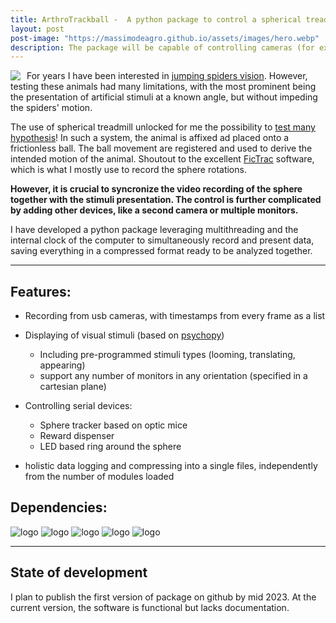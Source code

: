 ```yaml
---
title: ArthroTrackball -  A python package to control a spherical treadmill for walking arthropods
layout: post
post-image: "https://massimodeagro.github.io/assets/images/hero.webp"
description: The package will be capable of controlling cameras (for experiment recording), displays (for stimuli presentation), devices (for recording trackball, reward dispenser). These are timed and syncronized.
---
```


<img style="float: left; max-width:500px;   margin-right: 10px; " src="https://massimodeagro.github.io/assets/images/hero.webp">

For years I have been interested in [jumping spiders vision](https://massimodeagro.github.io/blog/ArthroTrackball). However, testing these animals had many limitations, with the most prominent being the presentation of artificial stimuli at a known angle, but without impeding the spiders' motion.

The use of spherical treadmill unlocked for me the possibility to [test many hypothesis](https://massimodeagro.github.io/publications)! In such a system, the animal is affixed ad placed onto a frictionless ball. The ball movement are registered and used to derive the intended motion of the animal. Shoutout to the excellent [FicTrac](https://github.com/rjdmoore/fictrac) software, which is what I mostly use to record the sphere rotations.

**However, it is crucial to syncronize the video recording of the sphere together with the stimuli presentation. The control is further complicated by adding other devices, like a second camera or multiple monitors.**

I have developed a python package leveraging multithreading and the internal clock of the computer to simultaneously record and present data, saving everything in a compressed format ready to be analyzed together.

- - -

## Features:
- Recording from usb cameras, with timestamps from every frame as a list

- Displaying of visual stimuli (based on [psychopy](https://www.psychopy.org/))

  - Including pre-programmed stimuli types (looming, translating, appearing)
  - support any number of monitors in any orientation (specified in a cartesian plane)

- Controlling serial devices:

  - Sphere tracker based on optic mice
  - Reward dispenser
  - LED based ring around the sphere

- holistic data logging and compressing into a single files, independently from the number of modules loaded

## Dependencies:
![logo](https://img.shields.io/badge/numpy-required-brightgreen "numpy")
![logo](https://img.shields.io/badge/scipy-required-brightgreen "scipy")
![logo](https://img.shields.io/badge/opencv-cameras-yellow "opencv")
![logo](https://img.shields.io/badge/pyserial-devices-yellow "pyserial")
![logo](https://img.shields.io/badge/psychopy-stimuli-yellow "psychopy")

- - -

## State of development
I plan to publish the first version of package on github by mid 2023. At the current version, the software is functional but lacks documentation. 
